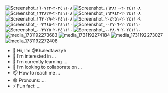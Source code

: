 ![Screenshot_٢٠٢٤١١٠٨-١٦٠٧٢٢](https://github.com/user-attachments/assets/2c67a6d1-2d22-466a-adc4-3dfdcbfca033)
![Screenshot_٢٠٢٤١١٠٨-١٦٢٨١٠](https://github.com/user-attachments/assets/9aeec437-3d68-4419-adbe-7537d4ed3a53)
![Screenshot_٢٠٢٤١١٠٨-١٦٢٨٢٧](https://github.com/user-attachments/assets/71ec3cb7-fe43-4760-99a1-d885a26ec87d)
![Screenshot_٢٠٢٤١١٠٨-١٦٢٩٤٢](https://github.com/user-attachments/assets/4ad4dd1e-b7d2-43da-a6f3-bcc92e840f49)
![Screenshot_٢٠٢٤١١٠٨-١٦٣٠٢٩](https://github.com/user-attachments/assets/4c37fa1f-ead8-489e-8024-7f904004355b)
![Screenshot_٢٠٢٤١١٠٩-٢٠٤٢٥١](https://github.com/user-attachments/assets/c232dacf-1efb-41e0-847a-290aeb3c7b49)
![Screenshot_٢٠٢٤١١١٠-٠٠٣٦٤٥](https://github.com/user-attachments/assets/60d2671f-3eb7-42da-bc4b-8bf36510d5f0)
![Screenshot_٢٠٢٤١١١٠-٠٠٣٧٠٦](https://github.com/user-attachments/assets/cd5b8e56-7040-4494-95df-9ba57bd83b71)
![Screenshot_٢٠٢٤١١١٠-٠٠٣٧٢٥](https://github.com/user-attachments/assets/7a908748-c310-4af4-a1e6-f6b81afc84e1)
![Screenshot_٢٠٢٤١١١٠-٠٠٣٨٠٩](https://github.com/user-attachments/assets/ba0da7f5-a350-4a98-941c-d63c075df2d7)
![media_1731192273683](https://github.com/user-attachments/assets/58ecb81d-96eb-4bbd-b921-6921071e4597)
![media_1731192274184](https://github.com/user-attachments/assets/879b79a6-7121-4394-a0f9-c069a1e1231b)
![media_1731192273027](https://github.com/user-attachments/assets/06160e03-eae7-4a9b-aadc-b628f7998eba)
![media_1731192272408](https://github.com/user-attachments/assets/53a0ca4e-0f1b-4d35-ba4c-525a759ee738)
- 👋 Hi, I’m @Khaledfawzyh
- 👀 I’m interested in ...
- 🌱 I’m currently learning ...
- 💞️ I’m looking to collaborate on ...
- 📫 How to reach me ...
- 😄 Pronouns: ...
- ⚡ Fun fact: ...

<!---
Khaledfawzyh/Khaledfawzyh is a ✨ special ✨ repository because its `README.md` (this file) appears on your GitHub profile.
You can click the Preview link to take a look at your changes.
--->
